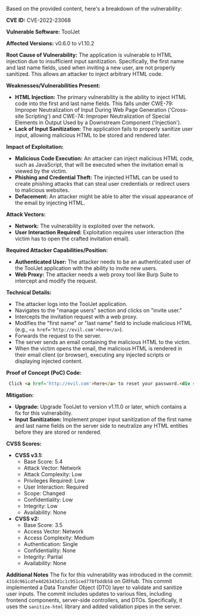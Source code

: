 Based on the provided content, here's a breakdown of the vulnerability:

**CVE ID:** CVE-2022-23068

**Vulnerable Software:** ToolJet

**Affected Versions:** v0.6.0 to v1.10.2

**Root Cause of Vulnerability:**
The application is vulnerable to HTML injection due to insufficient input sanitization. Specifically, the first name and last name fields, used when inviting a new user, are not properly sanitized. This allows an attacker to inject arbitrary HTML code.

**Weaknesses/Vulnerabilities Present:**
*   **HTML Injection:** The primary vulnerability is the ability to inject HTML code into the first and last name fields. This falls under CWE-79: Improper Neutralization of Input During Web Page Generation ('Cross-site Scripting') and CWE-74: Improper Neutralization of Special Elements in Output Used by a Downstream Component ('Injection').
*   **Lack of Input Sanitization**: The application fails to properly sanitize user input, allowing malicious HTML to be stored and rendered later.

**Impact of Exploitation:**
*   **Malicious Code Execution:** An attacker can inject malicious HTML code, such as JavaScript, that will be executed when the invitation email is viewed by the victim.
*   **Phishing and Credential Theft:** The injected HTML can be used to create phishing attacks that can steal user credentials or redirect users to malicious websites.
*   **Defacement:** An attacker might be able to alter the visual appearance of the email by injecting HTML.

**Attack Vectors:**
*   **Network:** The vulnerability is exploited over the network.
*   **User Interaction Required:** Exploitation requires user interaction (the victim has to open the crafted invitation email).

**Required Attacker Capabilities/Position:**
*   **Authenticated User:** The attacker needs to be an authenticated user of the ToolJet application with the ability to invite new users.
*   **Web Proxy:** The attacker needs a web proxy tool like Burp Suite to intercept and modify the request.

**Technical Details:**
*   The attacker logs into the ToolJet application.
*   Navigates to the "manage users" section and clicks on "invite user."
*   Intercepts the invitation request with a web proxy.
*   Modifies the "first name" or "last name" field to include malicious HTML (e.g., `<a href='http://evil.com'>here</a>`).
*   Forwards the request to the server.
*   The server sends an email containing the malicious HTML to the victim.
*   When the victim opens the email, the malicious HTML is rendered in their email client (or browser), executing any injected scripts or displaying injected content.

**Proof of Concept (PoC) Code:**
```html
 Click <a href='http://evil.com'>here</a> to reset your password.<div style='display:none'>
```

**Mitigation:**
*   **Upgrade:** Upgrade ToolJet to version v1.11.0 or later, which contains a fix for this vulnerability.
*   **Input Sanitization:** Implement proper input sanitization of the first name and last name fields on the server side to neutralize any HTML entities before they are stored or rendered.

**CVSS Scores:**

*   **CVSS v3.1:**
    *   Base Score: 5.4
    *   Attack Vector: Network
    *   Attack Complexity: Low
    *   Privileges Required: Low
    *   User Interaction: Required
    *   Scope: Changed
    *   Confidentiality: Low
    *   Integrity: Low
    *   Availability: None
*   **CVSS v2:**
    *   Base Score: 3.5
    *   Access Vector: Network
    *   Access Complexity: Medium
    *   Authentication: Single
    *   Confidentiality: None
    *   Integrity: Partial
    *   Availability: None

**Additional Notes**
The fix for this vulnerability was introduced in the commit: `431dc961cdfe4d26343d1c1c951ced778fbddb58` on GitHub. This commit implemented a Data Transfer Object (DTO) layer to validate and sanitize user inputs. The commit includes updates to various files, including frontend components, server-side controllers, and DTOs. Specifically, it uses the `sanitize-html` library and added validation pipes in the server.